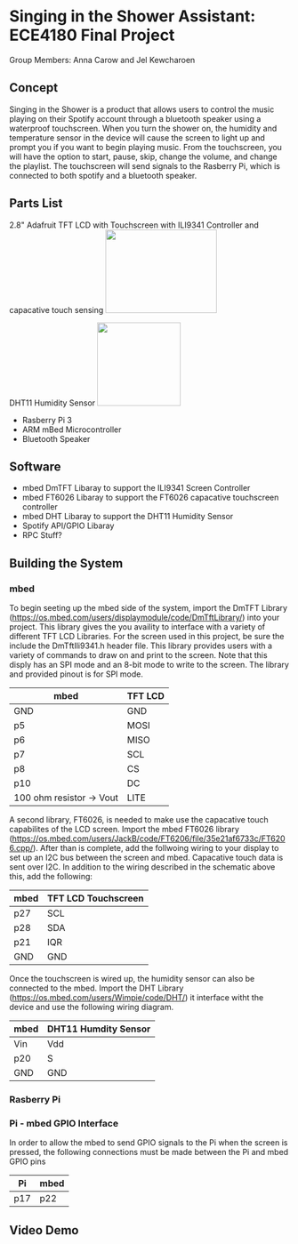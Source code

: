# Singing in the Shower Assistant: ECE4180 Final Project

Group Members: Anna Carow and Jel Kewcharoen

## Concept

Singing in the Shower is a product that allows users to control the music playing on their Spotify account through a bluetooth speaker using a waterproof touchscreen. When you turn the shower on, the humidity and temperature sensor in the device will cause the screen to light up and prompt you if you want to begin playing music. From the touchscreen, you will have the option to start, pause, skip, change the volume, and change the playlist. The touchscreen will send signals to the Rasberry Pi, which is connected to both spotify and a bluetooth speaker. 

## Parts List

2.8" Adafruit TFT LCD with Touchscreen with ILI9341 Controller and capacative touch sensing
<img src="https://cdn-shop.adafruit.com/970x728/1770-00.jpg" width="200" height="150">

DHT11 Humidity Sensor
<img src="https://components101.com/sites/default/files/components/DHT11-Sensor.jpg" width="150" height="150">

* Rasberry Pi 3
* ARM mBed Microcontroller
* Bluetooth Speaker

## Software

* mbed DmTFT Libaray to support the ILI9341 Screen Controller
* mbed FT6026 Libaray to support the FT6026 capacative touchscreen controller 
* mbed DHT Libaray to support the DHT11 Humidity Sensor
* Spotify API/GPIO Libaray
* RPC Stuff?


## Building the System

### mbed

To begin seeting up the mbed side of the system, import the DmTFT Library (https://os.mbed.com/users/displaymodule/code/DmTftLibrary/) into your project. This library gives the you availity to interface with a variety of different TFT LCD Libraries. For the screen used in this project, be sure the include the  DmTftIli9341.h header file. This library provides users with a variety of commands to draw on and print to the screen. Note that this disply has an SPI mode and an 8-bit mode to write to the screen. The library and provided pinout is for SPI mode.


| mbed | TFT LCD |
| --- | --- |
| GND | GND |
| p5  | MOSI |
| p6  | MISO |
| p7  | SCL |
| p8  | CS |
| p10  | DC |
| 100 ohm resistor -> Vout | LITE |


A second library, FT6026, is needed to make use the capacative touch capabilites of the LCD screen. Import the mbed FT6026 library (https://os.mbed.com/users/JackB/code/FT6206/file/35e21af6733c/FT6206.cpp/). After than is complete, add the follwoing wiring to your display to set up an I2C bus between the screen and mbed. Capacative touch data is sent over I2C. In addition to the wiring described in the schematic above this, add the following:

| mbed | TFT LCD Touchscreen |
| --- | --- |
| p27  | SCL |
| p28  | SDA |
| p21  | IQR |
| GND  | GND |

Once the touchscreen is wired up, the humidity sensor can also be connected to the mbed. Import the DHT Library (https://os.mbed.com/users/Wimpie/code/DHT/) it interface witht the device and use the following wiring diagram.

| mbed | DHT11 Humdity Sensor |
| --- | --- |
| Vin  | Vdd |
| p20  | S |
| GND  | GND |

### Rasberry Pi

### Pi - mbed GPIO Interface

In order to allow the mbed to send GPIO signals to the Pi when the screen is pressed, the following connections must be made between the Pi and mbed GPIO pins

| Pi | mbed |
| --- | --- |
| p17 | p22 |


## Video Demo
